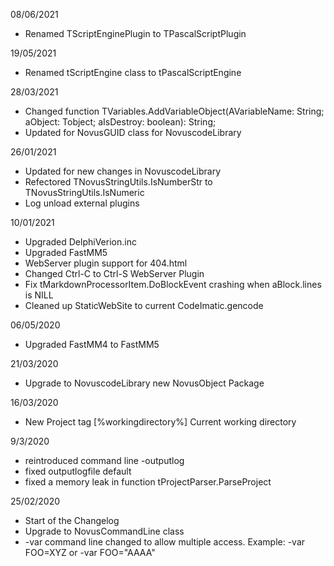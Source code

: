 08/06/2021
* Renamed TScriptEnginePlugin to TPascalScriptPlugin


19/05/2021

* Renamed tScriptEngine class to tPascalScriptEngine
  
28/03/2021

* Changed function TVariables.AddVariableObject(AVariableName: String; aObject: Tobject; aIsDestroy: boolean): String;
* Updated for NovusGUID class for NovuscodeLibrary

26/01/2021

* Updated for new changes in NovuscodeLibrary
* Refectored TNovusStringUtils.IsNumberStr to TNovusStringUtils.IsNumeric
* Log unload external plugins

10/01/2021

* Upgraded DelphiVerion.inc
* Upgraded FastMM5 
* WebServer plugin support for 404.html
* Changed Ctrl-C to Ctrl-S WebServer Plugin 
* Fix tMarkdownProcessorItem.DoBlockEvent crashing when aBlock.lines is NILL
* Cleaned up StaticWebSite to current CodeImatic.gencode

06/05/2020

* Upgraded FastMM4 to FastMM5

21/03/2020

* Upgrade to NovuscodeLibrary new NovusObject Package

16/03/2020

* New Project tag [%workingdirectory%] Current working directory

9/3/2020

  * reintroduced command line -outputlog 
  * fixed outputlogfile default 
  * fixed a memory leak in function tProjectParser.ParseProject

25/02/2020

* Start of the Changelog
* Upgrade to NovusCommandLine class
* -var command line changed to allow multiple access. 
   Example: -var FOO=XYZ or -var FOO="AAAA"